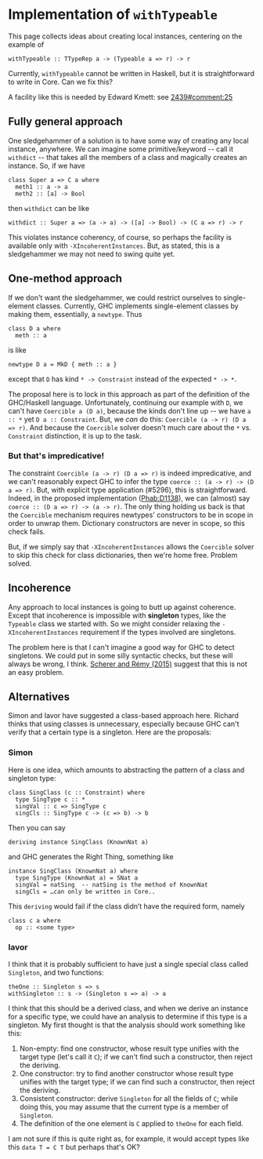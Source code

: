 # Implementation of `withTypeable`


This page collects ideas about creating local instances, centering on the example of

```wiki
withTypeable :: TTypeRep a -> (Typeable a => r) -> r
```


Currently, `withTypeable` cannot be written in Haskell, but it is straightforward to write in Core. Can we fix this?


A facility like this is needed by Edward Kmett: see [2439\#comment:25](https://gitlab.haskell.org/ghc/ghc/issues/2439)

## Fully general approach



One sledgehammer of a solution is to have some way of creating any local instance, anywhere. We can imagine some primitive/keyword -- call it `withdict` -- that takes all the members of a class and magically creates an instance. So, if we have


```
class Super a => C a where
  meth1 :: a -> a
  meth2 :: [a] -> Bool
```


then `withdict` can be like

```wiki
withdict :: Super a => (a -> a) -> ([a] -> Bool) -> (C a => r) -> r
```


This violates instance coherency, of course, so perhaps the facility is available only with `-XIncoherentInstances`. But, as stated, this is a sledgehammer we may not need to swing quite yet.

## One-method approach


If we don't want the sledgehammer, we could restrict ourselves to single-element classes. Currently, GHC implements single-element classes by making them, essentially, a `newtype`. Thus

```wiki
class D a where
  meth :: a
```


is like

```wiki
newtype D a = MkD { meth :: a }
```


except that `D` has kind `* -> Constraint` instead of the expected `* -> *`.


The proposal here is to lock in this approach as part of the definition of the GHC/Haskell language. Unfortunately, continuing our example with `D`, we can't have `Coercible a (D a)`, because the kinds don't line up -- we have `a :: *` yet `D a :: Constraint`. But, we *can* do this: `Coercible (a -> r) (D a => r)`. And because the `Coercible` solver doesn't much care about the `*` vs. `Constraint` distinction, it is up to the task.

### But that's impredicative!


The constraint `Coercible (a -> r) (D a => r)` is indeed impredicative, and we can't reasonably expect GHC to infer the type `coerce :: (a -> r) -> (D a => r)`. But, with explicit type application (#5296), this is straightforward. Indeed, in the proposed implementation ([Phab:D1138](https://phabricator.haskell.org/D1138)), we can (almost) say `coerce :: (D a => r) -> (a -> r)`. The only thing holding us back is that the `Coercible` mechanism requires newtypes' constructors to be in scope in order to unwrap them. Dictionary constructors are never in scope, so this check fails.


But, if we simply say that `-XIncoherentInstances` allows the `Coercible` solver to skip this check for class dictionaries, then we're home free. Problem solved.

## Incoherence


Any approach to local instances is going to butt up against coherence. Except that incoherence is impossible with **singleton** types, like the `Typeable` class we started with. So we might consider relaxing the `-XIncoherentInstances` requirement if the types involved are singletons.


The problem here is that I can't imagine a good way for GHC to detect singletons. We could put in some silly syntactic checks, but these will always be wrong, I think. [Scherer and Rémy (2015)](http://gallium.inria.fr/~scherer/research/unique_inhabitants/unique_stlc_sums-long.pdf) suggest that this is not an easy problem.

## Alternatives


Simon and Iavor have suggested a class-based approach here. Richard thinks that using classes is unnecessary, especially because GHC can't verify that a certain type is a singleton. Here are the proposals:

### Simon


Here is one idea, which amounts to abstracting the pattern of a class and singleton type:

```wiki
class SingClass (c :: Constraint) where
  type SingType c :: *
  singVal :: c => SingType c
  singCls :: SingType c -> (c => b) -> b
```


Then you can say

```wiki
deriving instance SingClass (KnownNat a)
```


and GHC generates the Right Thing, something like

```wiki
instance SingClass (KnownNat a) where
  type SingType (KnownNat a) = SNat a
  singVal = natSing  -- natSing is the method of KnownNat
  singCls = …can only be written in Core..
```


This `deriving` would fail if the class didn’t have the required form, namely

```wiki
class c a where
  op :: <some type>
```

### Iavor


I think that it is probably sufficient to have just a single special class called `Singleton`, and two functions:

```wiki
theOne :: Singleton s => s
withSingleton :: s -> (Singleton s => a) -> a
```


I think that this should be a derived class, and when we derive an instance for a specific type, we could have an analysis to determine if this type is a singleton.  My first thought is that the analysis should work something like this:

1. Non-empty:  find one constructor, whose result type unifies with the target type (let's call it `C`); if we can't find such a constructor, then reject the deriving.
1. One constructor: try to find another constructor whose result type unifies with the target type;  if we can find such a constructor, then reject the deriving.
1. Consistent constructor: derive `Singleton` for all the fields of `C`; while doing this, you may assume that the current type is a member of `Singleton`.
1. The definition of the one element is `C` applied to `theOne` for each field.


I am not sure if this is quite right as, for example, it would accept types like this `data T = C T` but perhaps that's OK?
